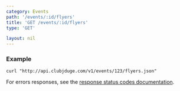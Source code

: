 ```yaml
---
category: Events
path: '/events/:id/flyers'
title: 'GET /events/:id/flyers'
type: 'GET'

layout: nil
---
```


### Example

```
curl "http://api.clubjduge.com/v1/events/123/flyers.json"
```

For errors responses, see the [response status codes documentation](#response-status-codes).

